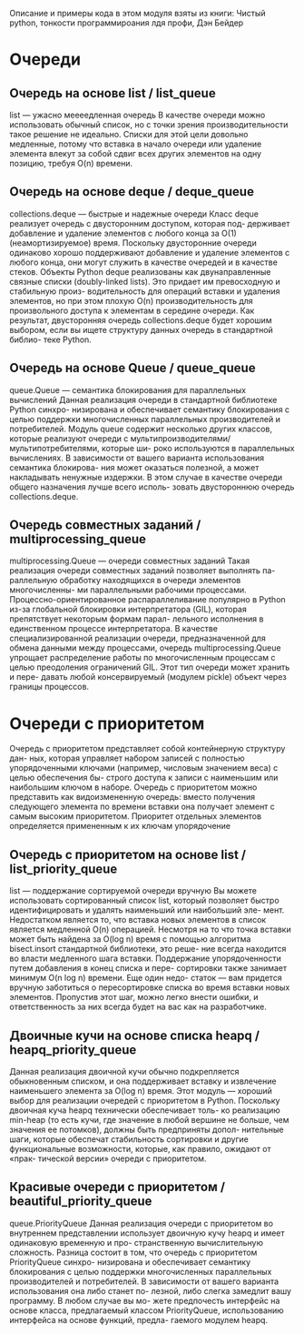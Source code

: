 Описание и примеры кода в этом модуля взяты из книги: Чистый python, тонкости программироания лдя профи, Дэн Бейдер
# Очереди

## Очередь на основе list / list_queue
list — ужасно меееедленная очередь
В качестве очереди можно использовать обычный список, но с точки
зрения производительности такое решение не идеально. Списки для
этой цели довольно медленные, потому что вставка в начало очереди или
удаление элемента влекут за собой сдвиг всех других элементов на одну
позицию, требуя O(n) времени.

## Очередь на основе deque / deque_queue
collections.deque — быстрые и надежные очереди
Класс deque реализует очередь с двусторонним доступом, которая под-
держивает добавление и удаление элементов с любого конца за O(1)
(неамортизируемое) время. Поскольку двусторонние очереди одинаково
хорошо поддерживают добавление и удаление элементов с любого конца,
они могут служить в качестве очередей и в качестве стеков.
Объекты Python deque реализованы как двунаправленные связные списки
(doubly-linked lists). Это придает им превосходную и стабильную произ-
водительность для операций вставки и удаления элементов, но при этом
плохую O(n) производительность для произвольного доступа к элементам
в середине очереди.
Как результат, двусторонняя очередь collections.deque будет хорошим
выбором, если вы ищете структуру данных очередь в стандартной библио-
теке Python.

## Очередь на основе Queue / queue_queue
queue.Queue — семантика блокирования для параллельных вычислений
Данная реализация очереди в стандартной библиотеке Python синхро-
низирована и обеспечивает семантику блокирования с целью поддержки
многочисленных параллельных производителей и потребителей.
Модуль queue содержит несколько других классов, которые реализуют
очереди с мультипроизводителями/мультипотребителями, которые ши-
роко используются в параллельных вычислениях.
В зависимости от вашего варианта использования семантика блокирова-
ния может оказаться полезной, а может накладывать ненужные издержки.
В этом случае в качестве очереди общего назначения лучше всего исполь-
зовать двустороннюю очередь collections.deque.

## Очередь совместных заданий / multiprocessing_queue
multiprocessing.Queue — очереди совместных заданий
Такая реализация очереди совместных заданий позволяет выполнять па-
раллельную обработку находящихся в очереди элементов многочисленны-
ми параллельными рабочими процессами. Процессно-ориентированное
распараллеливание популярно в Python из-за глобальной блокировки
интерпретатора (GIL), которая препятствует некоторым формам парал-
лельного исполнения в единственном процессе интерпретатора.
В качестве специализированной реализации очереди, предназначенной
для обмена данными между процессами, очередь multiprocessing.Queue
упрощает распределение работы по многочисленным процессам с целью
преодоления ограничений GIL. Этот тип очереди может хранить и пере-
давать любой консервируемый (модулем pickle) объект через границы
процессов.


# Очереди с приоритетом
Очередь с приоритетом представляет собой контейнерную структуру дан-
ных, которая управляет набором записей с полностью упорядоченными
ключами (например, числовым значением веса) с целью обеспечения бы-
строго доступа к записи с наименьшим или наибольшим ключом в наборе.
Очередь с приоритетом можно представить как видоизмененную очередь:
вместо получения следующего элемента по времени вставки она получает
элемент с самым высоким приоритетом. Приоритет отдельных элементов
определяется примененным к их ключам упорядочение

## Очередь с приоритетом на основе list / list_priority_queue
list — поддержание сортируемой очереди вручную
Вы можете использовать сортированный список list, который позволяет
быстро идентифицировать и удалять наименьший или наибольший эле-
мент. Недостатком является то, что вставка новых элементов в список
является медленной O(n) операцией.
Несмотря на то что точка вставки может быть найдена за O(log n) время
с помощью алгоритма bisect.insort стандартной библиотеки, это реше-
ние всегда находится во власти медленного шага вставки.
Поддержание упорядоченности путем добавления в конец списка и пере-
сортировки также занимает минимум O(n log n) времени. Еще один недо-
статок — вам придется вручную заботиться о пересортировке списка во
время вставки новых элементов. Пропустив этот шаг, можно легко внести
ошибки, и ответственность за них всегда будет на вас как на разработчике.

## Двоичные кучи на основе списка heapq / heapq_priority_queue
Данная реализация двоичной кучи обычно подкрепляется обыкновенным
списком, и она поддерживает вставку и извлечение наименьшего элемента
за O(log n) время.
Этот модуль — хороший выбор для реализации очередей с приоритетом
в Python. Поскольку двоичная куча heapq технически обеспечивает толь-
ко реализацию min-heap (то есть кучи, где значение в любой вершине не
больше, чем значения ее потомков), должны быть предприняты допол-
нительные шаги, которые обеспечат стабильность сортировки и другие
функциональные возможности, которые, как правило, ожидают от «прак-
тической версии» очереди с приоритетом.

## Красивые очереди с приоритетом / beautiful_priority_queue
queue.PriorityQueue
Данная реализация очереди с приоритетом во внутреннем представлении
использует двоичную кучу heapq и имеет одинаковую временную и про-
странственную вычислительную сложность.
Разница состоит в том, что очередь с приоритетом PriorityQueue синхро-
низирована и обеспечивает семантику блокирования с целью поддержки
многочисленных параллельных производителей и потребителей.
В зависимости от вашего варианта использования она либо станет по-
лезной, либо слегка замедлит вашу программу. В любом случае вы мо-
жете предпочесть интерфейс на основе класса, предлагаемый классом
PriorityQueue, использованию интерфейса на основе функций, предла-
гаемого модулем heapq.

